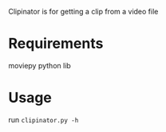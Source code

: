 Clipinator is for getting a clip from a video file

# Requirements
moviepy python lib

# Usage
run ```clipinator.py -h```